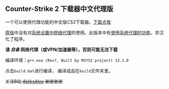 ## Counter-Strike 2 下载器中文代理版
一个可以使用代理功能的中文版CS2下载器。[下载点我](https://github.com/4kliksAlex/CS2-Downloader-zh_Hans/releases/download/3.2/build.zip)

[原版](https://github.com/CS2-OOF-LV/CS2Installer)中没有对[系统设置中网络代理](https://support.microsoft.com/zh-cn/windows/%E5%9C%A8-windows-%E4%B8%AD%E4%BD%BF%E7%94%A8%E4%BB%A3%E7%90%86%E6%9C%8D%E5%8A%A1%E5%99%A8)的使用。此版本中有[使用系统代理的功能](https://learn.microsoft.com/zh-cn/windows/win32/api/wininet/nf-wininet-internetopenw)，并汉化了程序。

**请 _自备_ 网络代理（或VPN/加速器等），否则可能无法下载**

编译环境：`g++.exe (Rev7, Built by MSYS2 project) 13.1.0`

点击`build.bat`进行编译，
编译成品在`build`文件夹里。

~~关注B站 [4kliksAlex](https://space.bilibili.com/1004361629/) 谢谢谢谢~~
